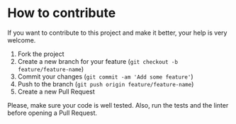 # How to contribute

If you want to contribute to this project and make it better, your help is very welcome.

1. Fork the project
2. Create a new branch for your feature (`git checkout -b feature/feature-name`)
3. Commit your changes (`git commit -am 'Add some feature'`)
4. Push to the branch (`git push origin feature/feature-name`)
5. Create a new Pull Request

Please, make sure your code is well tested. Also, run the tests and the linter before opening a Pull Request.
